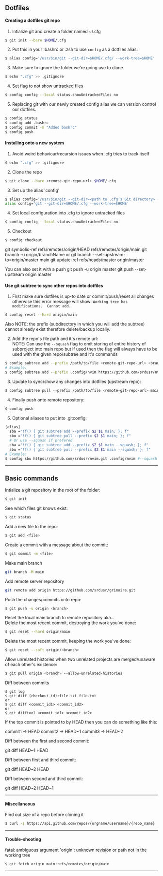 ## Dotfiles
#### Creating a dotfiles git repo  
  1. Intialize git and create a folder named ~/.cfg
  ```bash
  $ git init --bare $HOME/.cfg
  ```
  2. Put this in your .bashrc or .zsh to use `config` as a dotfiles alias.  
  ```bash
  $ alias config='/usr/bin/git --git-dir=$HOME/.cfg/ --work-tree=$HOME'
  ```

  
  3. Make sure to ignore the folder we're going use to clone.  
  ```bash
  $ echo ".cfg" >> .gitignore
  ```
  4. Set flag to not show untracked files  
  ```bash
  $ config config --local status.showUntrackedFiles no
  ```
  5. Replacing git with our newly created config alias we can version control our
    dotfiles.
  ```bash
  $ config status
  $ config add .bashrc
  $ config commit -m "Added bashrc"
  $ config push
  ```
#### Installing onto a new system  
  1. Avoid weird behaviour/recursion issues when .cfg tries to track itself  
  ```bash
  $ echo ".cfg" >> .gitignore
  ```
  2. Clone the repo
  ```bash
  $ git clone --bare <remote-git-repo-url> $HOME/.cfg
  ```
  3. Set up the alias 'config'  
  ```bash
  $ alias config='/usr/bin/git --git-dir=<path to .cfg’s Git directory> --work-tree=$HOME'
  alias config='git --git-dir=$HOME/.cfg --work-tree=$HOME'
  ```
  4. Set local configuration into .cfg to ignore untracked files  
  ```bash
  $ config config --local status.showUntrackedFiles no
  ```
  5. Checkout  
  ```bash
  $ config checkout
  ```
git symbolic-ref refs/remotes/origin/HEAD refs/remotes/origin/main
git branch -u origin/branchName
or
git branch --set-upstream-to=origin/master main
git update-ref refs/heads/master origin/master

You can also set it with a push
git push -u origin master
git push --set-upstream origin master
#### Use git subtree to sync other repos into dotfiles  
  1. First make sure dotfiles is up-to date or commit/push/reset all changes
  otherwise this error message will show:  `Working tree has modifications.  Cannot add.`  
  ```bash
  $ config reset --hard origin/main
  ```
  Also NOTE: the prefix (subdirectory in which you will add the subtree) cannot already exist therefore delete/backup locally.


  2. Add the repo's file path and it's remote url:  
NOTE: Can use the `--squash` flag to omit storing of entire history of subproject into main repo but if used then the flag will always have to be used with the given repo/subtree and it's commands
  ```bash  
  $ config subtree add --prefix /path/to/file <remote-git-repo-url> <branch>  
  # Example:  
  $ config subtree add --prefix .config/nvim https://github.com/srdusr/nvim.git main --squash  
  ```  
  

  3. Update to sync/show any changes into dotfiles (upstream repo):  
  ```bash
  $ config subtree pull --prefix /path/to/file <remote-git-repo-url> main  
  ```

  4. Finally push onto remote repository:  
  ```bash  
  $ config push  
  ```
  5. Optional aliases to put into .gitconfig:  
  ```bash  
  [alias]   
    sba ="!f() { git subtree add --prefix $2 $1 main; }; f"  
    sbu ="!f() { git subtree pull --prefix $2 $1 main; }; f"  
    # Or use --squash if prefered
    sba ="!f() { git subtree add --prefix $2 $1 main --squash; }; f"  
    sbu ="!f() { git subtree pull --prefix $2 $1 main --squash; }; f"  
  # Example:  
  $ config sbu https://github.com/srdusr/nvim.git .config/nvim #--squash  
  ```

- - -

## Basic commands
Intialize a git repository in the root of the folder:
```bash
$ git init
```
See which files git knows exist:
```bash
$ git status
```
Add a new file to the repo:
```bash
$ git add <file>
```
Create a commit with a message about the commit:
```bash
$ git commit -m <file>
```
Make main branch
```bash
git branch -M main
```
Add remote server repository
```bash
git remote add origin https://github.com/srdusr/grimoire.git
```
Push the changes/commits onto repo:
```bash
$ git push -u origin <branch>
```
Reset the local main branch to remote repository aka...  
Delete the most recent commit, destroying the work you've done:
```bash
$ git reset --hard origin/main
```
Delete the most recent commit, keeping the work you've done:
```bash
$ git reset --soft origin/<branch>
```
Allow unrelated histories when two unrelated projects are merged/unaware of each
other's existence:
```bash
$ git pull origin <branch> --allow-unrelated-histories
```
Diff between commits
```
$ git log
$ git diff (checkout_id):file.txt file.txt
or
$ git diff <commit_id1> <commit_id2>
or
$ git difftool <commit_id1> <commit_id2>

```


If the top commit is pointed to by HEAD then you can do something like this:

commit1 -> HEAD
commit2 -> HEAD~1
commit3 -> HEAD~2

Diff between the first and second commit:

git diff HEAD~1 HEAD

Diff between first and third commit:

git diff HEAD~2 HEAD

Diff between second and third commit:

git diff HEAD~2 HEAD~1
- - -
#### Miscellaneous
Find out size of a repo before cloning it  
```bash
$ curl -s https://api.github.com/repos/{orgname/username}/{repo_name} | jq '.size' | numfmt --to=iec --from-unit=1024

```
---
#### Trouble-shooting
fatal: ambiguous argument 'origin': unknown revision or path not in the working tree  
```bash
$ git fetch origin main:refs/remotes/origin/main  
```

---
